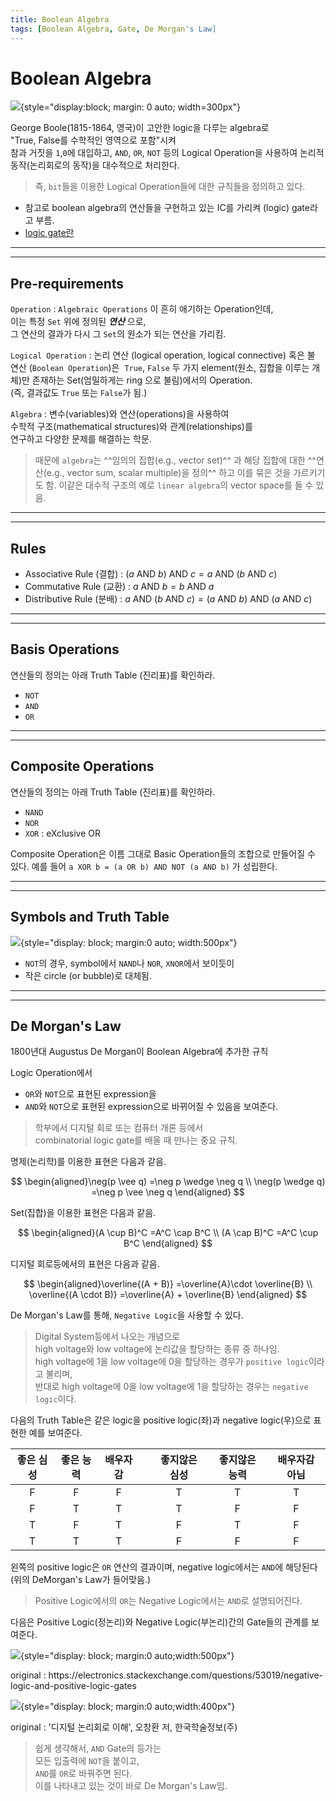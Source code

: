 ```yaml
---
title: Boolean Algebra
tags: [Boolean Algebra, Gate, De Morgan's Law]
---
```


# Boolean Algebra

![](./img/boolean_algebra.jpeg){style="display:block; margin: 0 auto; width=300px"}

George Boole(1815-1864, 영국)이 고안한 logic을 다루는 algebra로  
"True, False를 수학적인 영역으로 포함"시켜  
참과 거짓을 `1`,`0`에 대입하고, `AND`, `OR`, `NOT` 등의 Logical Operation을 사용하여 논리적 동작(논리회로의 동작)을 대수적으로 처리한다.  

> 즉, `bit`들을 이용한 Logical Operation들에 대한 규칙들을 정의하고 있다.

* 참고로 boolean algebra의 연산들을 구현하고 있는 IC를 가리켜 (logic) gate라고 부름.
* [logic gate란](https://dsaint31.tistory.com/406)

---

---

## Pre-requirements

`Operation`
: `Algebraic Operations` 이 흔히 애기하는 Operation인데,  
이는 특정 `Set` 위에 정의된 ***연산*** 으로,  
그 연산의 결과가 다시 그 `Set`의 원소가 되는 연산을 가리킴.

`Logical Operation`
: 논리 연산 (logical operation, logical connective) 혹은 불 연산 (`Boolean Operation`)은  
`True`, `False` 두 가지 element(원소, 집합을 이루는 개체)만 존재하는 Set(엄밀하게는 ring 으로 불림)에서의 Operation.  
(즉, 결과값도 `True` 또는 `False`가 됨.)

`Algebra`
: 변수(variables)와 연산(operations)을 사용하여  
수학적 구조(mathematical structures)와 관계(relationships)를  
연구하고 다양한 문제를 해결하는 학문.

> 때문에 `algebra`는 ^^임의의 집합(e.g., vector set)^^ 과 해당 집합에 대한 ^^연산(e.g., vector sum, scalar multiple)을 정의^^ 하고 이를 묶은 것을 가르키기도 함. 이같은 대수적 구조의 예로 `linear algebra`의 vector space를 들 수 있음.

---

---

## Rules

* Associative Rule (결합) : $(a \text{ AND } b) \text{ AND } c = a \text{ AND } (b \text{ AND } c)$
* Commutative Rule (교환) : $a \text{ AND } b = b \text{ AND } a$
* Distributive Rule (분배) : $a \text{ AND } (b \text{ AND } c) = (a \text{ AND } b) \text{ AND }(a \text{ AND } c)$

---

---

## Basis Operations

연산들의 정의는 아래 Truth Table (진리표)를 확인하라.

* `NOT` 
* `AND`
* `OR`

---

---

## Composite Operations

연산들의 정의는 아래 Truth Table (진리표)를 확인하라.

* `NAND`
* `NOR`
* `XOR` : eXclusive OR

Composite Operation은 이름 그대로 Basic Operation들의 조합으로 만들어질 수 있다.
예를 들어 `a XOR b = (a OR b) AND NOT (a AND b)` 가 성립한다.

---

---

## Symbols and Truth Table

![](img/truth_table.png){style="display: block; margin:0 auto; width:500px"}

* `NOT`의 경우, symbol에서 `NAND`나 `NOR`, `XNOR`에서 보이듯이 
* 작은 circle (or bubble)로 대체됨.

---

---

## De Morgan's Law

1800년대 Augustus De Morgan이 Boolean Algebra에 추가한 규칙  

Logic Operation에서 

* `OR`와 `NOT`으로 표현된 expression을 
* `AND`와 `NOT`으로 표현된 expression으로 바뀌어질 수 있음을 보여준다.

> 학부에서 디지털 회로 또는 컴퓨터 개론 등에서  
> combinatorial logic gate를 배울 때 만나는 중요 규칙.

명제(논리학)를 이용한 표현은 다음과 같음.

$$ \begin{aligned}\neg(p \vee q) =\neg p \wedge \neg q \\ \neg(p \wedge q) =\neg p \vee \neg q \end{aligned} $$

Set(집합)을 이용한 표현은 다음과 같음.

$$ \begin{aligned}(A \cup B)^C =A^C \cap B^C \\ (A \cap B)^C =A^C \cup B^C \end{aligned} $$

디지털 회로등에서의 표현은 다음과 같음.

$$ \begin{aligned}\overline{(A + B)} =\overline{A}\cdot \overline{B} \\ \overline{(A \cdot B)} =\overline{A} + \overline{B} \end{aligned} $$

De Morgan's Law를 통해, `Negative Logic`을 사용할 수 있다.

> Digital System등에서 나오는 개념으로  
> high voltage와 low voltage에 논리값을 할당하는 종류 중 하나임.  
> high voltage에 1을 low voltage에 0을 할당하는 경우가 `positive logic`이라고 불리며,  
> 반대로 high voltage에 0을 low voltage에 1을 할당하는 경우는 `negative logic`이다. 

다음의 Truth Table은 같은 logic을 positive logic(좌)과 negative logic(우)으로 표현한 예를 보여준다.

| 좋은 심성 | 좋은 능력 | 배우자감 | |좋지않은 심성| 좋지않은 능력 | 배우자감 아님|
|:---:   |:---:    |:---: |---|:---:     | :---:    |:---:     |
| F       | F      | F    | | T          | T         |T          |
| F       | T      | T    | | T          | F         |F          |
| T       | F      | T    | | F          | T         |F          |
| T       | T      | T    | | F          | F         |F          |

왼쪽의 positive logic은 `OR` 연산의 결과이며, negative logic에서는 `AND`에 해당된다  
(위의 DeMorgan's Law가 들어맞음.)


> Positive Logic에서의 `OR`는 Negative Logic에서는 `AND`로 설명되어진다.

다음은 Positive Logic(정논리)와 Negative Logic(부논리)간의 Gate들의 관계를 보여준다.

![](./img/negative_positive_logic.png){style="display: block; margin:0 auto;width:500px"}
<figcaption>original : https://electronics.stackexchange.com/questions/53019/negative-logic-and-positive-logic-gates</figcaption>

![](./img/negative_positive_logic1.png){style="display: block; margin:0 auto;width:400px"}
<figcaption>original : '디지털 논리회로 이해', 오창환 저, 한국학술정보(주)</figcaption>

> 쉽게 생각해서, `AND` Gate의 등가는  
> 모든 입출력에 `NOT`을 붙이고,  
> `AND`를 `OR`로 바꿔주면 된다.  
> 이를 나타내고 있는 것이 바로 De Morgan's Law임.
